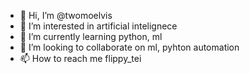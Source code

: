 - 👋 Hi, I’m @twomoelvis
- 👀 I’m interested in artificial intelignece
- 🌱 I’m currently learning python, ml
- 💞️ I’m looking to collaborate on ml, pyhton automation
- 📫 How to reach me flippy_tei

<!---
twomoelvis/twomoelvis is a ✨ special ✨ repository because its `README.md` (this file) appears on your GitHub profile.
You can click the Preview link to take a look at your changes.
--->
